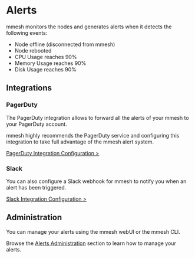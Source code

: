 # Alerts

mmesh monitors the nodes and generates alerts when it detects the following events:

- Node offline (disconnected from mmesh)
- Node rebooted
- CPU Usage reaches 90%
- Memory Usage reaches 90%
- Disk Usage reaches 90%

## Integrations

### PagerDuty

The PagerDuty integration allows to forward all the alerts of your mmesh to your PagerDuty account.

mmesh highly recommends the PagerDuty service and configuring this integration to take full advantage of the mmesh alert system.

[PagerDuty Integration Configuration >](/docs/platform/administration/integrations/#pagerduty)

### Slack

You can also configure a Slack webhook for mmesh to notify you when an alert has been triggered.

[Slack Integration Configuration >](/docs/platform/administration/integrations/#slack)

## Administration

You can manage your alerts using the mmesh webUI or the mmesh CLI.

Browse the [Alerts Administration](/docs/platform/administration/alerts/) section
to learn how to manage your alerts.
